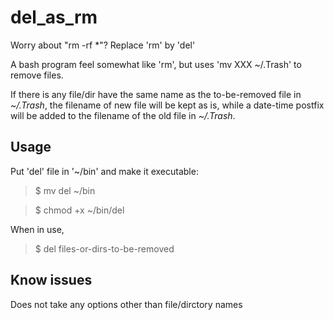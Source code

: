 # del_as_rm
Worry about "rm -rf \*"? Replace 'rm' by 'del'


A bash program feel somewhat like 'rm', but uses 'mv XXX ~/.Trash' to remove files.

If there is any file/dir have the same name as the to-be-removed file in _~/.Trash_, the filename of new file will be kept as is, while a date-time postfix will be added to the filename of the old file in _~/.Trash_.


## Usage

Put 'del' file in '~/bin' and make it executable:

> $ mv del ~/bin

> $ chmod +x ~/bin/del


When in use,

> $ del files-or-dirs-to-be-removed


## Know issues
Does not take any options other than file/dirctory names
